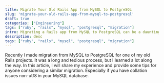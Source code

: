 ```yaml
---
title: Migrate Your Old Rails App from MySQL to PostgreSQL
slug: 'migrate-your-old-rails-app-from-mysql-to-postgresql'
draft: true
categories: ["Engineering"]
tags: ["ruby", "rails", "mysql", "postgresql", "migration"]
intro: Migrating a Rails app from MySQL to PostgreSQL can be a daunting task, but with the right approach, it can be done smoothly. In this article, we'll walk through the steps to make this transition as seamless as possible.
description: desc
tags: ["ruby", "rails", "mysql", "postgresql", "migration"]
---
```


Recently I made migration from MySQL to PostgreSQL for one of my old Rails projects. It was a long and tedious process, but I learned a lot along the way. In this article, I will share my experience and provide some tips for anyone considering a similar migration. Especially if you have collation issues non-utf8 in your MySQL database.
